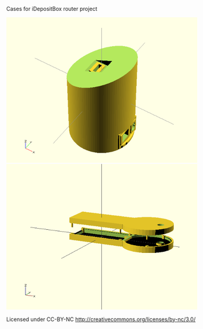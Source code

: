 Cases for iDepositBox router project

![TheCan](https://github.com/idepositbox/thecan/raw/master/thecan.png)
![TheKey](https://github.com/idepositbox/thecan/raw/master/thekey.png)

Licensed under CC-BY-NC http://creativecommons.org/licenses/by-nc/3.0/
